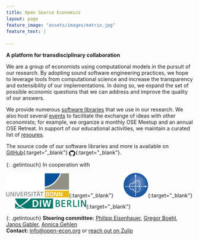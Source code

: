 ```yaml
---
title: Open Source Economics
layout: page
feature_image: "assets/images/matrix.jpg"
feature_text: |

---
```



**A platform for transdisciplinary collaboration**

We are a group of economists using computational models in the pursuit of our research. By adopting sound software engineering practices, we hope to leverage tools from computational science and increase the transparency and extensibility of our im&shy;ple&shy;men&shy;ta&shy;tions. In doing so, we expand the set of possible economic questions that we can address and improve the quality of our answers.

We provide numerous [software libraries](software) that we use in our research. We also host several [events](events) to facilitate the exchange of ideas with other economists; for example, we organize a monthly OSE&nbsp;Meetup and an annual OSE&nbsp;Retreat. In support of our educational activities, we maintain a curated list of [resoures](resources).

The source code of our software libraries and more is available on [GitHub](https://github.com/OpenSourceEconomics){:target="_blank"} [<img src="/assets/images/GitHub-Mark.svg" alt="GitHub mark" width="17rem" style="vertical-align: -30%;"/>](https://github.com/OpenSourceEconomics){:target="_blank"}.

{: .getintouch}
In cooperation with

<!-- {: style='text-align: center;'} -->
[<img src="/assets/images/UNI_Bonn_Logo_Standard_RZ_RGB.svg" alt="U Bonn logo" width="33.5%"/>](https://www.uni-bonn.de/startpage?set_language=en){:target="_blank"} &nbsp; &nbsp; &nbsp;
[<img src="/assets/images/Logo_TRA1.png" alt="TRA 1 logo" width="13%"/>](https://www.uni-bonn.de/research/research-profile/mathematics-modelling-and-simulation-of-complex-systems-1){:target="_blank"} &nbsp; &nbsp; &nbsp;
[<img src="/assets/images/Logo_DIW_Berlin.svg" alt="DIW Berlin logo" width="38%"/>](https://www.diw.de/en){:target="_blank"}

{: .getintouch}
**Steering committee:** [Philipp Eisenhauer](https://peisenha.github.io), [Gregor Boehl](https://gregorboehl.com), [Janos Gabler](https://github.com/janosg), [Annica Gehlen](https://github.com/amageh)<br/>
**Contact:** [info@open-econ.org](mailto:info@open-econ.org) or [reach out on Zulip](https://ose.zulipchat.com/#)
